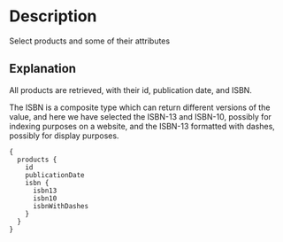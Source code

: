 # Description

Select products and some of their attributes

## Explanation

All products are retrieved, with their id, publication date, and ISBN.

The ISBN is a composite type which can return different versions of the value, and here we have selected the ISBN-13 and ISBN-10, possibly for
indexing purposes on a website, and the ISBN-13 formatted with dashes, possibly for display purposes.

```gql
{
  products {
    id
    publicationDate
    isbn {
      isbn13
      isbn10
      isbnWithDashes
    }
  }
}
```
